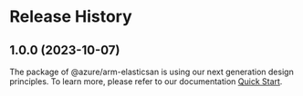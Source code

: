 # Release History
    
## 1.0.0 (2023-10-07)

The package of @azure/arm-elasticsan is using our next generation design principles. To learn more, please refer to our documentation [Quick Start](https://aka.ms/js-track2-quickstart).
